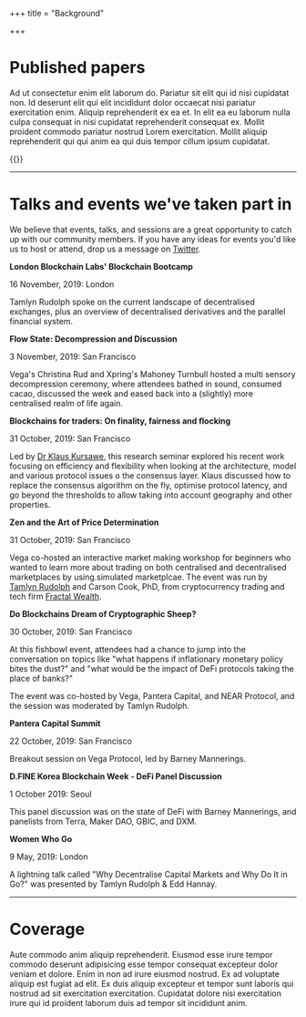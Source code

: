 +++
title = "Background"

+++
# Published papers
Ad ut consectetur enim elit laborum do. Pariatur sit elit qui id nisi cupidatat non. Id deserunt elit qui elit incididunt dolor occaecat nisi pariatur exercitation enim. Aliquip reprehenderit ex ea et. In elit ea eu laborum nulla culpa consequat in nisi cupidatat reprehenderit consequat ex. Mollit proident commodo pariatur nostrud Lorem exercitation. Mollit aliquip reprehenderit qui qui anim ea qui duis tempor cillum ipsum cupidatat.

{{<papers>}}

---

# Talks and events we've taken part in
We believe that events, talks, and sessions are a great opportunity to catch up with our community members. If you have any ideas for events you'd like us to host or attend, drop us a message on <a href="https://www.twitter.com/vegaprotocol">Twitter</a>. 

**London Blockchain Labs' Blockchain Bootcamp**

16 November, 2019: London

Tamlyn Rudolph spoke on the current landscape of decentralised exchanges, plus an overview of decentralised derivatives and the parallel financial system. 

**Flow State: Decompression and Discussion** 

3 November, 2019: San Francisco

Vega's Christina Rud and Xpring's Mahoney Turnbull hosted a multi sensory decompression ceremony, where attendees bathed in sound, consumed cacao, discussed the week and eased back into a (slightly) more centralised realm of life again.

**Blockchains for traders: On finality, fairness and flocking**

31 October, 2019: San Francisco 

Led by [Dr Klaus Kursawe](https://scholar.google.co.uk/citations?user=ppZLPqsAAAAJ&hl=en), this research seminar explored his recent work focusing on efficiency and flexibility when looking at the architecture, model and various protocol issues o the consensus layer. Klaus discussed how to replace the consensus algorithm on the fly, optimise protocol latency, and go beyond the thresholds to allow taking into account
geography and other properties.

**Zen and the Art of Price Determination**  

31 October, 2019: San Francisco 

Vega co-hosted an interactive market making workshop for beginners who wanted to learn more about trading on both centralised and decentralised marketplaces by using.simulated marketplcae. The event was run by [Tamlyn Rudolph](https://twitter.com/RudolphTamlyn) and Carson Cook, PhD, from cryptocurrency trading and tech firm [Fractal Wealth](http://www.fractalwealth.com/).

**Do Blockchains Dream of Cryptographic Sheep?**

30 October, 2019: San Francisco 

At this fishbowl event, attendees had a chance to jump into the conversation on topics like "what happens if inflationary monetary policy bites the dust?" and "what would be the impact of DeFi protocols taking the place of banks?"

The event was co-hosted by Vega, Pantera Capital, and NEAR Protocol, and the session was moderated by Tamlyn Rudolph. 

**Pantera Capital Summit** 

22 October, 2019: San Francisco

Breakout session on Vega Protocol, led by Barney Mannerings.

**D.FINE Korea Blockchain Week - DeFi Panel Discussion**

1 October 2019: Seoul

This panel discussion was on the state of DeFi with Barney Mannerings, and panelists from Terra, Maker DAO, GBIC, and DXM. 

**Women Who Go**

9 May, 2019: London

A lightning talk called "Why Decentralise Capital Markets and Why Do It in Go?" was presented by Tamlyn Rudolph & Edd Hannay.

---

# Coverage

Aute commodo anim aliquip reprehenderit. Eiusmod esse irure tempor commodo deserunt adipisicing esse tempor consequat excepteur dolor veniam et dolore. Enim in non ad irure eiusmod nostrud. Ex ad voluptate aliquip est fugiat ad elit. Ex duis aliquip excepteur et tempor sunt laboris qui nostrud ad sit exercitation exercitation. Cupidatat dolore nisi exercitation irure qui id proident laborum duis ad tempor sit incididunt anim.